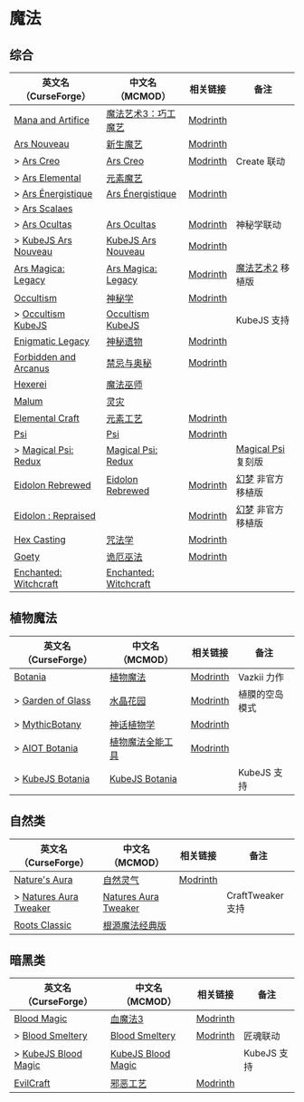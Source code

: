 # 魔法

## 综合

| 英文名（CurseForge）                                                                       | 中文名（MCMOD）                                               | 相关链接                                                | 备注                                                      |
| ------------------------------------------------------------------------------------------ | ------------------------------------------------------------- | ------------------------------------------------------- | --------------------------------------------------------- |
| [Mana and Artifice](https://www.curseforge.com/minecraft/mc-mods/mana-and-artifice)        | [魔法艺术3：巧工魔艺](https://www.mcmod.cn/class/2773.html)   | [Modrinth](https://modrinth.com/mod/mana-and-artifice)  |                                                           |
| [Ars Nouveau](https://www.curseforge.com/minecraft/mc-mods/ars-nouveau)                    | [新生魔艺](https://www.mcmod.cn/class/3468.html)              | [Modrinth](https://modrinth.com/mod/ars-nouveau)        |                                                           |
| > [Ars Creo](https://www.curseforge.com/minecraft/mc-mods/ars-creo)                        | [Ars Creo](https://www.mcmod.cn/class/5617.html)              | [Modrinth](https://modrinth.com/mod/ars-creo)           | Create 联动                                               |
| > [Ars Elemental](https://www.curseforge.com/minecraft/mc-mods/ars-elemental)              | [元素魔艺](https://www.mcmod.cn/class/6014.html)              |                                                         |                                                           |
| > [Ars Énergistique](https://www.curseforge.com/minecraft/mc-mods/ars-energistique)        | [Ars Énergistique](https://www.mcmod.cn/class/12603.html)     | [Modrinth](https://modrinth.com/mod/ars-energistique)   |                                                           |
| > [Ars Scalaes](https://www.curseforge.com/minecraft/mc-mods/ars-scalaes)                  |                                                               |                                                         |                                                           |
| > [Ars Ocultas](https://www.curseforge.com/minecraft/mc-mods/ars-ocultas)                  | [Ars Ocultas](https://www.mcmod.cn/class/13257.html)          | [Modrinth](https://modrinth.com/mod/ars-ocultas)        | 神秘学联动                                                |
| > [KubeJS Ars Nouveau](https://www.curseforge.com/minecraft/mc-mods/kubejs-ars-nouveau)    | [KubeJS Ars Nouveau](https://www.mcmod.cn/class/10284.html)   | [Modrinth](https://modrinth.com/mod/kubejs-ars-nouveau) |                                                           |
| [Ars Magica: Legacy](https://www.curseforge.com/minecraft/mc-mods/ars-magica-legacy)       | [Ars Magica: Legacy](https://www.mcmod.cn/class/5672.html)    | [Modrinth](https://modrinth.com/mod/ars-magica-legacy)  | [魔法艺术2](https://www.mcmod.cn/class/203.html) 移植版   |
| [Occultism](https://www.curseforge.com/minecraft/mc-mods/occultism)                        | [神秘学](https://www.mcmod.cn/class/3986.html)                | [Modrinth](https://modrinth.com/mod/occultism)          |                                                           |
| > [Occultism KubeJS](https://www.curseforge.com/minecraft/mc-mods/occultism-kubejs)        | [Occultism KubeJS](https://www.mcmod.cn/class/13334.html)     |                                                         | KubeJS 支持                                               |
| [Enigmatic Legacy](https://www.curseforge.com/minecraft/mc-mods/enigmatic-legacy)          | [神秘遗物](https://www.mcmod.cn/class/2239.html)              | [Modrinth](https://modrinth.com/mod/enigmatic-legacy)   |                                                           |
| [Forbidden and Arcanus](https://www.curseforge.com/minecraft/mc-mods/forbidden-arcanus)    | [禁忌与奥秘](https://www.mcmod.cn/class/2226.html)            | [Modrinth](https://modrinth.com/mod/forbidden-arcanus)  |                                                           |
| [Hexerei](https://www.curseforge.com/minecraft/mc-mods/hexerei)                            | [魔法巫师](https://www.mcmod.cn/class/5238.html)              |                                                         |                                                           |
| [Malum](https://www.curseforge.com/minecraft/mc-mods/malum)                                | [灵灾](https://www.mcmod.cn/class/4712.html)                  |                                                         |                                                           |
| [Elemental Craft](https://www.curseforge.com/minecraft/mc-mods/elemental-craft)            | [元素工艺](https://www.mcmod.cn/class/3504.html)              | [Modrinth](https://modrinth.com/mod/elemental-craft)    |                                                           |
| [Psi](https://www.curseforge.com/minecraft/mc-mods/psi)                                    | [Psi](https://www.mcmod.cn/class/470.html)                    | [Modrinth](https://modrinth.com/mod/psi)                |                                                           |
| > [Magical Psi: Redux](https://www.curseforge.com/minecraft/mc-mods/magical-psi-redux)     | [Magical Psi: Redux](https://www.mcmod.cn/class/3659.html)    |                                                         | [Magical Psi](https://www.mcmod.cn/class/986.html) 复刻版 |
| [Eidolon Rebrewed](https://www.curseforge.com/minecraft/mc-mods/eidolon-rebrewed)          | [Eidolon Rebrewed](https://www.mcmod.cn/class/11550.html)     | [Modrinth](https://modrinth.com/mod/eidolon-rebrewed)   | [幻梦](https://www.mcmod.cn/class/3469.html) 非官方移植版 |
| [Eidolon : Repraised](https://www.curseforge.com/minecraft/mc-mods/eidolon-repraised)      |                                                               | [Modrinth](https://modrinth.com/mod/eidolonrepraised)   | [幻梦](https://www.mcmod.cn/class/3469.html) 非官方移植版 |
| [Hex Casting](https://www.curseforge.com/minecraft/mc-mods/hexcasting)                     | [咒法学](https://www.mcmod.cn/class/6446.html)                | [Modrinth](https://modrinth.com/mod/hex-casting)        |                                                           |
| [Goety](https://www.curseforge.com/minecraft/mc-mods/goety)                                | [诡厄巫法](https://www.mcmod.cn/class/7635.html)              | [Modrinth](https://modrinth.com/mod/goety)              |                                                           |
| [Enchanted: Witchcraft](https://www.curseforge.com/minecraft/mc-mods/enchanted-witchcraft) | [Enchanted: Witchcraft](https://www.mcmod.cn/class/7893.html) |                                                         |                                                           |

## 植物魔法

| 英文名（CurseForge）                                                                      | 中文名（MCMOD）                                          | 相关链接                                           | 备注           |
| ----------------------------------------------------------------------------------------- | -------------------------------------------------------- | -------------------------------------------------- | -------------- |
| [Botania](https://www.curseforge.com/minecraft/mc-mods/botania)                           | [植物魔法](https://www.mcmod.cn/class/332.html)          | [Modrinth](https://modrinth.com/mod/botania)       | Vazkii 力作    |
| > [Garden of Glass](https://www.curseforge.com/minecraft/mc-mods/botania-garden-of-glass) | [水晶花园](https://www.mcmod.cn/class/645.html)          | [Modrinth](https://modrinth.com/mod/gardenofglass) | 植膜的空岛模式 |
| > [MythicBotany](https://www.curseforge.com/minecraft/mc-mods/mythicbotany)               | [神话植物学](https://www.mcmod.cn/class/3644.html)       | [Modrinth](https://modrinth.com/mod/mythicbotany)  |                |
| > [AIOT Botania](https://www.curseforge.com/minecraft/mc-mods/aiot-botania)               | [植物魔法全能工具](https://www.mcmod.cn/class/1544.html) | [Modrinth](https://modrinth.com/mod/aiot-botania)  |                |
| > [KubeJS Botania](https://www.curseforge.com/minecraft/mc-mods/kubejs-botania)           | [KubeJS Botania](https://www.mcmod.cn/class/6505.html)   |                                                    | KubeJS 支持    |

## 自然类

| 英文名（CurseForge）                                                                       | 中文名（MCMOD）                                              | 相关链接                                          | 备注              |
| ------------------------------------------------------------------------------------------ | ------------------------------------------------------------ | ------------------------------------------------- | ----------------- |
| [Nature's Aura](https://www.curseforge.com/minecraft/mc-mods/natures-aura)                 | [自然灵气](https://www.mcmod.cn/class/1547.html)             | [Modrinth](https://modrinth.com/mod/natures-aura) |                   |
| > [Natures Aura Tweaker](https://www.curseforge.com/minecraft/mc-mods/naturesaura_tweaker) | [Natures Aura Tweaker](https://www.mcmod.cn/class/5730.html) |                                                   | CraftTweaker 支持 |
| [Roots Classic](https://www.curseforge.com/minecraft/mc-mods/roots-classic)                | [根源魔法经典版](https://www.mcmod.cn/class/1490.html)       |                                                   |                   |

## 暗黑类

| 英文名（CurseForge）                                                                    | 中文名（MCMOD）                                            | 相关链接                                            | 备注        |
| --------------------------------------------------------------------------------------- | ---------------------------------------------------------- | --------------------------------------------------- | ----------- |
| [Blood Magic](https://www.curseforge.com/minecraft/mc-mods/blood-magic)                 | [血魔法3](https://www.mcmod.cn/class/5501.html)            | [Modrinth](https://modrinth.com/mod/blood-magic)    |             |
| > [Blood Smeltery](https://www.curseforge.com/minecraft/mc-mods/blood-smeltery)         | [Blood Smeltery](https://www.mcmod.cn/class/5901.html)     | [Modrinth](https://modrinth.com/mod/blood-smeltery) | 匠魂联动    |
| > [KubeJS Blood Magic](https://www.curseforge.com/minecraft/mc-mods/kubejs-blood-magic) | [KubeJS Blood Magic](https://www.mcmod.cn/class/5156.html) |                                                     | KubeJS 支持 |
| [EvilCraft](https://www.curseforge.com/minecraft/mc-mods/evilcraft)                     | [邪恶工艺](https://www.mcmod.cn/class/352.html)            | [Modrinth](https://modrinth.com/mod/evilcraft)      |             |
